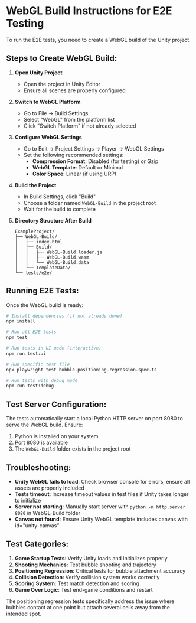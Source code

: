 # WebGL Build Instructions for E2E Testing

To run the E2E tests, you need to create a WebGL build of the Unity project.

## Steps to Create WebGL Build:

1. **Open Unity Project**
   - Open the project in Unity Editor
   - Ensure all scenes are properly configured

2. **Switch to WebGL Platform**
   - Go to File → Build Settings
   - Select "WebGL" from the platform list
   - Click "Switch Platform" if not already selected

3. **Configure WebGL Settings**
   - Go to Edit → Project Settings → Player → WebGL Settings
   - Set the following recommended settings:
     - **Compression Format**: Disabled (for testing) or Gzip
     - **WebGL Template**: Default or Minimal
     - **Color Space**: Linear (if using URP)

4. **Build the Project**
   - In Build Settings, click "Build"
   - Choose a folder named `WebGL-Build` in the project root
   - Wait for the build to complete

5. **Directory Structure After Build**
   ```
   ExampleProject/
   ├── WebGL-Build/
   │   ├── index.html
   │   ├── Build/
   │   │   ├── WebGL-Build.loader.js
   │   │   ├── WebGL-Build.wasm
   │   │   └── WebGL-Build.data
   │   └── TemplateData/
   └── tests/e2e/
   ```

## Running E2E Tests:

Once the WebGL build is ready:

```bash
# Install dependencies (if not already done)
npm install

# Run all E2E tests
npm test

# Run tests in UI mode (interactive)
npm run test:ui

# Run specific test file
npx playwright test bubble-positioning-regression.spec.ts

# Run tests with debug mode
npm run test:debug
```

## Test Server Configuration:

The tests automatically start a local Python HTTP server on port 8080 to serve the WebGL build. Ensure:

1. Python is installed on your system
2. Port 8080 is available
3. The `WebGL-Build` folder exists in the project root

## Troubleshooting:

- **Unity WebGL fails to load**: Check browser console for errors, ensure all assets are properly included
- **Tests timeout**: Increase timeout values in test files if Unity takes longer to initialize
- **Server not starting**: Manually start server with `python -m http.server 8080` in WebGL-Build folder
- **Canvas not found**: Ensure Unity WebGL template includes canvas with id="unity-canvas"

## Test Categories:

1. **Game Startup Tests**: Verify Unity loads and initializes properly
2. **Shooting Mechanics**: Test bubble shooting and trajectory
3. **Positioning Regression**: Critical tests for bubble attachment accuracy
4. **Collision Detection**: Verify collision system works correctly  
5. **Scoring System**: Test match detection and scoring
6. **Game Over Logic**: Test end-game conditions and restart

The positioning regression tests specifically address the issue where bubbles contact at one point but attach several cells away from the intended spot.
